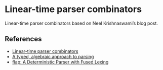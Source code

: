 # Linear-time parser combinators

Linear-time parser combinators based on Neel Krishnaswami’s blog post.

## References

- [Linear-time parser combinators](../notes/references/linear-time-parser-combinators.md)
- [A typed, algebraic approach to parsing](../notes/references/a-typed-algebraic-approach-to-parsing.md)
- [flap: A Deterministic Parser with Fused Lexing](../notes/references/flap-a-deterministic-parser-with-fused-lexing.md)
